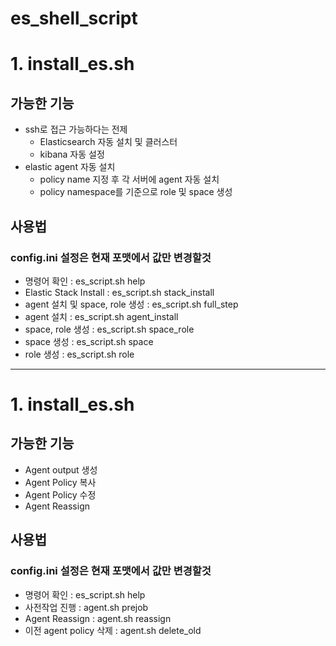 # es_shell_script


# 1. install_es.sh
## 가능한 기능
- ssh로 접근 가능하다는 전제
  - Elasticsearch 자동 설치 및 클러스터
  - kibana 자동 설정
- elastic agent 자동 설치
  - policy name 지정 후 각 서버에 agent 자동 설치
  - policy namespace를 기준으로 role 및 space 생성
 
## 사용법
### config.ini 설정은 현재 포맷에서 값만 변경할것
- 명령어 확인 : es_script.sh help
- Elastic Stack Install : es_script.sh stack_install
- agent 설치 및 space, role 생성 : es_script.sh full_step
- agent 설치 : es_script.sh agent_install
- space, role 생성 : es_script.sh space_role
- space 생성 : es_script.sh space
- role 생성 : es_script.sh role

  
--------------------------------------------------------------
# 1. install_es.sh
## 가능한 기능
- Agent output 생성
- Agent Policy 복사
- Agent Policy 수정
- Agent Reassign
 
## 사용법
### config.ini 설정은 현재 포맷에서 값만 변경할것
- 명령어 확인 : es_script.sh help
- 사전작업 진행 : agent.sh prejob
- Agent Reassign : agent.sh reassign
- 이전 agent policy 삭제 : agent.sh delete_old
